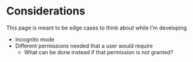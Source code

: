 # Considerations

This page is meant to be edge cases to think about while I'm developing

- Incognito mode
- Different permissions needed that a user would require
  - What can be done instead if that permission is not granted?
